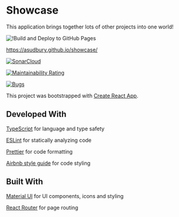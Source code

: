 # Showcase

This application brings together lots of other projects into one world!

![!Build and Deploy to GitHub Pages](https://github.com/asudbury/showcase/workflows/Build%20and%20Deploy%20to%20GitHub%20Pages/badge.svg)

https://asudbury.github.io/showcase/

[![SonarCloud](https://sonarcloud.io/images/project_badges/sonarcloud-black.svg)](https://sonarcloud.io/dashboard?id=asudbury_showcase)

[![Maintainability Rating](https://sonarcloud.io/api/project_badges/measure?project=asudbury_spacex-launches&metric=sqale_rating)](https://sonarcloud.io/dashboard?id=asudbury_showcase)

[![Bugs](https://sonarcloud.io/api/project_badges/measure?project=asudbury_spacex-launches&metric=bugs)](https://sonarcloud.io/dashboard?id=asudbury_showcase)

This project was bootstrapped with [Create React App](https://github.com/facebook/create-react-app).

## Developed With

[TypeScript](https://www.typescriptlang.org/) for language and type safety

[ESLint](https://eslint.org/) for statically analyzing code

[Prettier](https://prettier.io/) for code formatting

[Airbnb style guide](https://github.com/airbnb/javascript/) for code styling

## Built With

[Material UI](https://material-ui.com/) for UI components, icons and styling

[React Router](https://reactrouter.com/) for page routing
